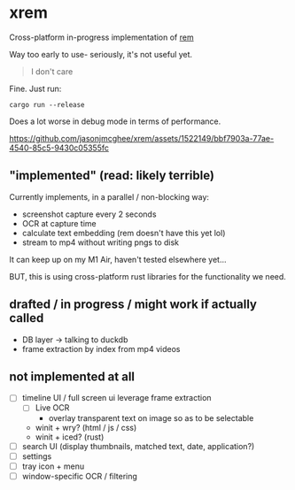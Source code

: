 # xrem

Cross-platform in-progress implementation of [rem](https://github.com/jasonjmcghee/rem)

Way too early to use- seriously, it's not useful yet.

> I don't care

Fine. Just run:

`cargo run --release`

Does a lot worse in debug mode in terms of performance.

https://github.com/jasonjmcghee/xrem/assets/1522149/bbf7903a-77ae-4540-85c5-9430c05355fc

## "implemented" (read: likely terrible)
Currently implements, in a parallel / non-blocking way:
- screenshot capture every 2 seconds
- OCR at capture time
- calculate text embedding (rem doesn't have this yet lol)
- stream to mp4 without writing pngs to disk

It can keep up on my M1 Air, haven't tested elsewhere yet...

BUT, this is using cross-platform rust libraries for the functionality we need.

## drafted / in progress / might work if actually called
- DB layer -> talking to duckdb
- frame extraction by index from mp4 videos

## not implemented at all
- [ ] timeline UI / full screen ui leverage frame extraction
    - [ ] Live OCR
        - overlay transparent text on image so as to be selectable
    - winit + wry? (html / js / css)
    - winit + iced? (rust)
- [ ] search UI (display thumbnails, matched text, date, application?)
- [ ] settings
- [ ] tray icon + menu
- [ ] window-specific OCR / filtering
